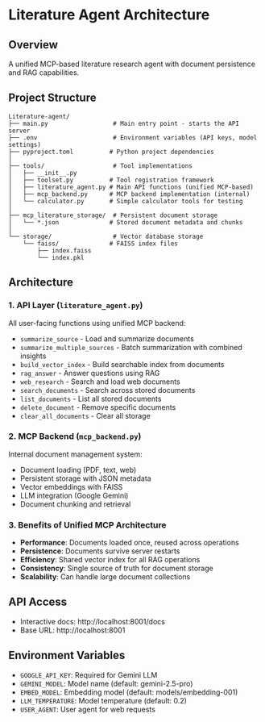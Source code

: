 # Literature Agent Architecture

## Overview
A unified MCP-based literature research agent with document persistence and RAG capabilities.

## Project Structure

```
Literature-agent/
├── main.py                  # Main entry point - starts the API server
├── .env                     # Environment variables (API keys, model settings)
├── pyproject.toml          # Python project dependencies
│
├── tools/                   # Tool implementations
│   ├── __init__.py
│   ├── toolset.py          # Tool registration framework
│   ├── literature_agent.py # Main API functions (unified MCP-based)
│   ├── mcp_backend.py      # MCP backend implementation (internal)
│   └── calculator.py       # Simple calculator tools for testing
│
├── mcp_literature_storage/  # Persistent document storage
│   └── *.json              # Stored document metadata and chunks
│
└── storage/                 # Vector database storage
    └── faiss/              # FAISS index files
        ├── index.faiss
        └── index.pkl

```

## Architecture

### 1. API Layer (`literature_agent.py`)
All user-facing functions using unified MCP backend:
- `summarize_source` - Load and summarize documents
- `summarize_multiple_sources` - Batch summarization with combined insights
- `build_vector_index` - Build searchable index from documents
- `rag_answer` - Answer questions using RAG
- `web_research` - Search and load web documents
- `search_documents` - Search across stored documents
- `list_documents` - List all stored documents
- `delete_document` - Remove specific documents
- `clear_all_documents` - Clear all storage

### 2. MCP Backend (`mcp_backend.py`)
Internal document management system:
- Document loading (PDF, text, web)
- Persistent storage with JSON metadata
- Vector embeddings with FAISS
- LLM integration (Google Gemini)
- Document chunking and retrieval

### 3. Benefits of Unified MCP Architecture
- **Performance**: Documents loaded once, reused across operations
- **Persistence**: Documents survive server restarts
- **Efficiency**: Shared vector index for all RAG operations
- **Consistency**: Single source of truth for document storage
- **Scalability**: Can handle large document collections

## API Access
- Interactive docs: http://localhost:8001/docs
- Base URL: http://localhost:8001

## Environment Variables
- `GOOGLE_API_KEY`: Required for Gemini LLM
- `GEMINI_MODEL`: Model name (default: gemini-2.5-pro)
- `EMBED_MODEL`: Embedding model (default: models/embedding-001)
- `LLM_TEMPERATURE`: Model temperature (default: 0.2)
- `USER_AGENT`: User agent for web requests